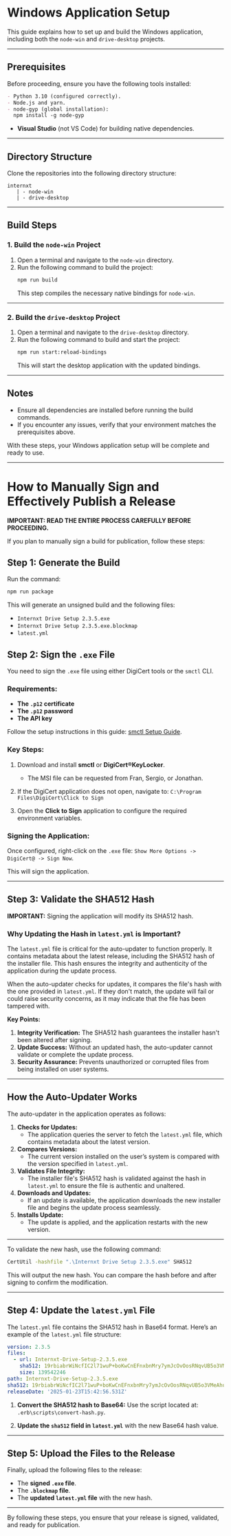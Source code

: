 # Windows Application Setup

This guide explains how to set up and build the Windows application, including both the `node-win` and `drive-desktop` projects.

---

## Prerequisites

Before proceeding, ensure you have the following tools installed:

```markdown
- Python 3.10 (configured correctly).
- Node.js and yarn.
- node-gyp (global installation):
  npm install -g node-gyp
```

- **Visual Studio** (not VS Code) for building native dependencies.

---

## Directory Structure

Clone the repositories into the following directory structure:

```
internxt
   | - node-win
   | - drive-desktop
```

---

## Build Steps

### **1. Build the `node-win` Project**

1. Open a terminal and navigate to the `node-win` directory.
2. Run the following command to build the project:
   ```bash
   npm run build
   ```
   This step compiles the necessary native bindings for `node-win`.

---

### **2. Build the `drive-desktop` Project**

1. Open a terminal and navigate to the `drive-desktop` directory.
2. Run the following command to build and start the project:
   ```bash
   npm run start:reload-bindings
   ```
   This will start the desktop application with the updated bindings.

---

## Notes

- Ensure all dependencies are installed before running the build commands.
- If you encounter any issues, verify that your environment matches the prerequisites above.

With these steps, your Windows application setup will be complete and ready to use.

---

# How to Manually Sign and Effectively Publish a Release

**IMPORTANT: READ THE ENTIRE PROCESS CAREFULLY BEFORE PROCEEDING.**

If you plan to manually sign a build for publication, follow these steps:

## Step 1: Generate the Build

Run the command:

```bash
npm run package
```

This will generate an unsigned build and the following files:

- `Internxt Drive Setup 2.3.5.exe`
- `Internxt Drive Setup 2.3.5.exe.blockmap`
- `latest.yml`

## Step 2: Sign the `.exe` File

You need to sign the `.exe` file using either DigiCert tools or the `smctl` CLI.

### Requirements:

- **The `.p12` certificate**
- **The `.p12` password**
- **The API key**

Follow the setup instructions in this guide:
[smctl Setup Guide](https://docs.digicert.com/en/digicert-keylocker/client-tools/signing-tools/smctl.html).

### Key Steps:

1. Download and install **smctl** or **DigiCert​​®​​ KeyLocker**.

   - The MSI file can be requested from Fran, Sergio, or Jonathan.

2. If the DigiCert application does not open, navigate to:
   `C:\Program Files\DigiCert\Click to Sign`

3. Open the **Click to Sign** application to configure the required environment variables.

### Signing the Application:

Once configured, right-click on the `.exe` file:
`Show More Options -> DigiCert@ -> Sign Now`.

This will sign the application.

---

## Step 3: Validate the SHA512 Hash

**IMPORTANT:** Signing the application will modify its SHA512 hash.

### Why Updating the Hash in `latest.yml` is Important?

The `latest.yml` file is critical for the auto-updater to function properly. It contains metadata about the latest release, including the SHA512 hash of the installer file. This hash ensures the integrity and authenticity of the application during the update process.

When the auto-updater checks for updates, it compares the file's hash with the one provided in `latest.yml`. If they don't match, the update will fail or could raise security concerns, as it may indicate that the file has been tampered with.

**Key Points:**

1. **Integrity Verification:** The SHA512 hash guarantees the installer hasn't been altered after signing.
2. **Update Success:** Without an updated hash, the auto-updater cannot validate or complete the update process.
3. **Security Assurance:** Prevents unauthorized or corrupted files from being installed on user systems.

---

## How the Auto-Updater Works

The auto-updater in the application operates as follows:

1. **Checks for Updates:**
   - The application queries the server to fetch the `latest.yml` file, which contains metadata about the latest version.
2. **Compares Versions:**
   - The current version installed on the user’s system is compared with the version specified in `latest.yml`.
3. **Validates File Integrity:**
   - The installer file's SHA512 hash is validated against the hash in `latest.yml` to ensure the file is authentic and unaltered.
4. **Downloads and Updates:**
   - If an update is available, the application downloads the new installer file and begins the update process seamlessly.
5. **Installs Update:**
   - The update is applied, and the application restarts with the new version.

---

To validate the new hash, use the following command:

```bash
CertUtil -hashfile ".\Internxt Drive Setup 2.3.5.exe" SHA512
```

This will output the new hash.
You can compare the hash before and after signing to confirm the modification.

---

## Step 4: Update the `latest.yml` File

The `latest.yml` file contains the SHA512 hash in Base64 format.
Here’s an example of the `latest.yml` file structure:

```yaml
version: 2.3.5
files:
  - url: Internxt-Drive-Setup-2.3.5.exe
    sha512: 19rbiabrWiNcfIC2l71wuP+boKwCnEFnxbnMry7ymJcOvOosRNqvUB5o3VMeAhubsxV3qdSOOP6mSNpjo9xGCQ==
    size: 139542246
path: Internxt-Drive-Setup-2.3.5.exe
sha512: 19rbiabrWiNcfIC2l71wuP+boKwCnEFnxbnMry7ymJcOvOosRNqvUB5o3VMeAhubsxV3qdSOOP6mSNpjo9xGCQ==
releaseDate: '2025-01-23T15:42:56.531Z'
```

1. **Convert the SHA512 hash to Base64:**
   Use the script located at:
   `.erb\scripts\convert-hash.py`.

2. **Update the `sha512` field in `latest.yml`** with the new Base64 hash value.

---

## Step 5: Upload the Files to the Release

Finally, upload the following files to the release:

- The **signed `.exe` file**.
- The **`.blockmap` file**.
- The **updated `latest.yml` file** with the new hash.

---

By following these steps, you ensure that your release is signed, validated, and ready for publication.
